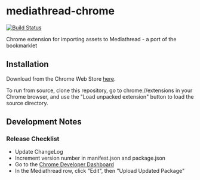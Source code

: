 # mediathread-chrome

[![Build Status](https://travis-ci.org/ccnmtl/mediathread-chrome.svg?branch=master)](https://travis-ci.org/ccnmtl/mediathread-chrome)

Chrome extension for importing assets to Mediathread - a port of the
bookmarklet

## Installation
Download from the Chrome Web Store [here](https://chrome.google.com/webstore/detail/mediathread/gambcgmmppeklfmbahomokogelnaffbi).

To run from source, clone this repository, go to chrome://extensions
in your Chrome browser, and use the "Load unpacked extension" button
to load the source directory.

## Development Notes

### Release Checklist
* Update ChangeLog
* Increment version number in manifest.json and package.json
* Go to the [Chrome Developer Dashboard](https://chrome.google.com/webstore/developer/dashboard)
* In the Mediathread row, click "Edit", then "Upload Updated Package"
